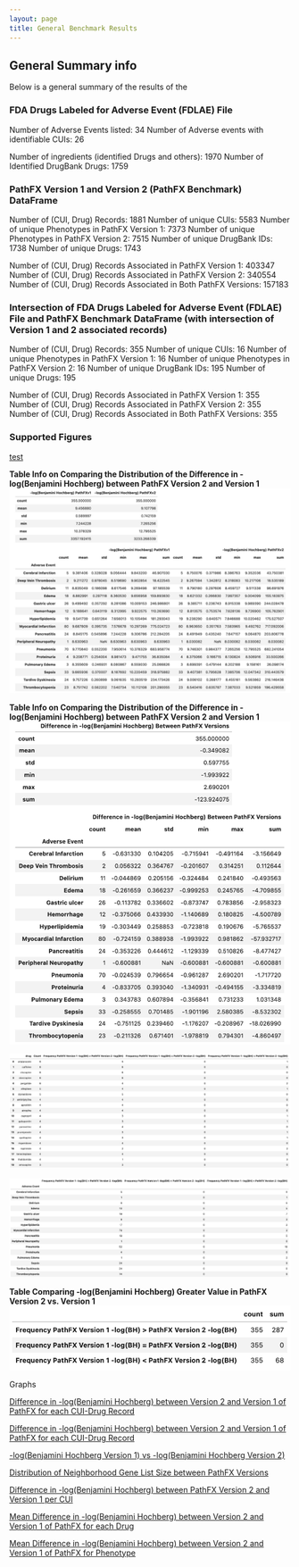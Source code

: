 ```yaml
---
layout: page
title: General Benchmark Results
---
```


## General Summary info  

Below is a general summary of the results of the 


### FDA Drugs Labeled for Adverse Event (FDLAE) File

Number of Adverse Events listed: 34
Number of Adverse events with identifiable CUIs: 26

Number of ingredients (identified Drugs and others): 1970
Number of Identified DrugBank Drugs: 1759



### PathFX Version 1 and Version 2 (PathFX Benchmark) DataFrame

Number of (CUI, Drug) Records: 1881
Number of unique CUIs: 5583
Number of unique Phenotypes in PathFX Version 1: 7373
Number of unique Phenotypes in PathFX Version 2: 7515
Number of unique DrugBank IDs: 1738
Number of unique Drugs: 1743

Number of (CUI, Drug) Records Associated in PathFX Version 1: 403347
Number of (CUI, Drug) Records Associated in PathFX Version 2: 340554
Number of (CUI, Drug) Records Associated in Both PathFX Versions: 157183


### Intersection of FDA Drugs Labeled for Adverse Event (FDLAE) File and PathFX Benchmark DataFrame (with intersection of Version 1 and 2 associated records) 

Number of (CUI, Drug) Records: 355
Number of unique CUIs: 16
Number of unique Phenotypes in PathFX Version 1: 16
Number of unique Phenotypes in PathFX Version 2: 16
Number of unique DrugBank IDs: 195
Number of unique Drugs: 195

Number of (CUI, Drug) Records Associated in PathFX Version 1: 355
Number of (CUI, Drug) Records Associated in PathFX Version 2: 355
Number of (CUI, Drug) Records Associated in Both PathFX Versions: 355



### Supported Figures 




[test](https://htmlpreview.github.io/?https://github.com/aryastark5/web_bench/blob/gh-pages/display_files/benchmark_general_results/tables/test.html)




**Table Info on Comparing the Distribution of the Difference in -log(Benjamini Hochberg) between PathFX Version 2 and Version 1** 
![image](display_files/benchmark_general_results/tables/one.png)



**Table Info on Comparing the Distribution of the Difference in -log(Benjamini Hochberg) between PathFX Version 2 and Version 1**
![image](display_files/benchmark_general_results/tables/two.png)



![image](display_files/benchmark_general_results/tables/three.png)

![image](display_files/benchmark_general_results/tables/four.png)


**Table Comparing -log(Benjamini Hochberg) Greater Value in PathFX Version 2 vs. Version 1** 
![image](display_files/benchmark_general_results/tables/five.png)





Graphs

[Difference in -log(Benjamini Hochberg) between Version 2 and Version 1 of PathFX for each CUI-Drug Record](https://htmlpreview.github.io/?https://github.com/aryastark5/web_bench/blob/gh-pages/display_files/benchmark_general_results/graphs/one.html)


[Difference in -log(Benjamini Hochberg) between Version 2 and Version 1 of PathFX for each CUI-Drug Record](https://htmlpreview.github.io/?https://github.com/aryastark5/web_bench/blob/gh-pages/display_files/benchmark_general_results/graphs/two.html)

[-log(Benjamini Hochberg Version 1) vs -log(Benjamini Hochberg Version 2)](https://htmlpreview.github.io/?https://github.com/aryastark5/web_bench/blob/gh-pages/display_files/benchmark_general_results/graphs/three.html)

[Distribution of Neighborhood Gene List Size between PathFX Versions](https://htmlpreview.github.io/?https://github.com/aryastark5/web_bench/blob/gh-pages/display_files/benchmark_general_results/graphs/four.html)

[Difference in -log(Benjamini Hochberg) between PathFX Version 2 and Version 1 per CUI](https://htmlpreview.github.io/?https://github.com/aryastark5/web_bench/blob/gh-pages/display_files/benchmark_general_results/graphs/five.html)

[Mean Difference in -log(Benjamini Hochberg) between Version 2 and Version 1 of PathFX for each Drug](https://htmlpreview.github.io/?https://github.com/aryastark5/web_bench/blob/gh-pages/display_files/benchmark_general_results/graphs/six.html)

[Mean Difference in -log(Benjamini Hochberg) between Version 2 and Version 1 of PathFX for Phenotype](https://htmlpreview.github.io/?https://github.com/aryastark5/web_bench/blob/gh-pages/display_files/benchmark_general_results/graphs/seven.html)

